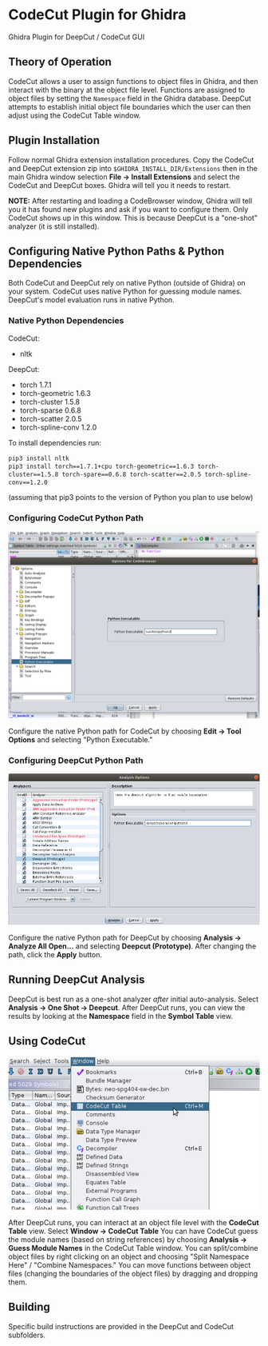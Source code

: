 # CodeCut Plugin for Ghidra

Ghidra Plugin for DeepCut / CodeCut GUI

## Theory of Operation
CodeCut allows a user to assign functions to object files in Ghidra, and then interact with the binary at the object file level.  Functions are assigned to object files by setting the `Namespace` field in the Ghidra database.  DeepCut attempts to establish initial object file boundaries which the user can then adjust using the CodeCut Table window. 

## Plugin Installation
Follow normal Ghidra extension installation procedures.  Copy the CodeCut and DeepCut extension zip into `$GHIDRA_INSTALL_DIR/Extensions` then in the main Ghidra window selection **File -> Install Extensions** and select the CodeCut and DeepCut boxes.  Ghidra will tell you it needs to restart.  

**NOTE:** After restarting and loading a CodeBrowser window, Ghidra will tell you it has found new plugins and ask if you want to configure them.  Only CodeCut shows up in this window.  This is because DeepCut is a "one-shot" analyzer (it is still installed).

## Configuring Native Python Paths & Python Dependencies
Both CodeCut and DeepCut rely on native Python (outside of Ghidra) on your system.  CodeCut uses native Python for guessing module names.  DeepCut's model evaluation runs in native Python.  

### Native Python Dependencies
CodeCut: 
- nltk

DeepCut: 
- torch 1.7.1
- torch-geometric 1.6.3
- torch-cluster 1.5.8
- torch-sparse 0.6.8
- torch-scatter 2.0.5
- torch-spline-conv 1.2.0

To install dependencies run:

```
pip3 install nltk
pip3 install torch==1.7.1+cpu torch-geometric==1.6.3 torch-cluster==1.5.8 torch-spare==0.6.8 torch-scatter==2.0.5 torch-spline-conv==1.2.0
```

(assuming that pip3 points to the version of Python you plan to use below)

### Configuring CodeCut Python Path
![](img/codecut-config.png)

Configure the native Python path for CodeCut by choosing **Edit -> Tool Options** and selecting "Python Executable."

### Configuring DeepCut Python Path
![](img/deepcut-config.png)

Configure the native Python path for DeepCut by choosing **Analysis -> Analyze All Open...** and selecting **Deepcut (Prototype)**.  After changing the path, click the **Apply** button.

## Running DeepCut Analysis
DeepCut is best run as a one-shot analyzer *after* initial auto-analysis.  Select **Analysis -> One Shot -> Deepcut**.  After DeepCut runs, you can view the results by looking at the **Namespace** field in the **Symbol Table** view.

## Using CodeCut
![](img/codecut-run.png)

After DeepCut runs, you can interact at an object file level with the **CodeCut Table** view.  Select **Window -> CodeCut Table**  You can have CodeCut guess the module names (based on string references) by choosing **Analysis -> Guess Module Names** in the CodeCut Table window.  You can split/combine object files by right clicking on an object and choosing "Split Namespace Here" / "Combine Namespaces."  You can move functions between object files (changing the boundaries of the object files) by dragging and dropping them.

## Building
Specific build instructions are provided in the DeepCut and CodeCut subfolders.
